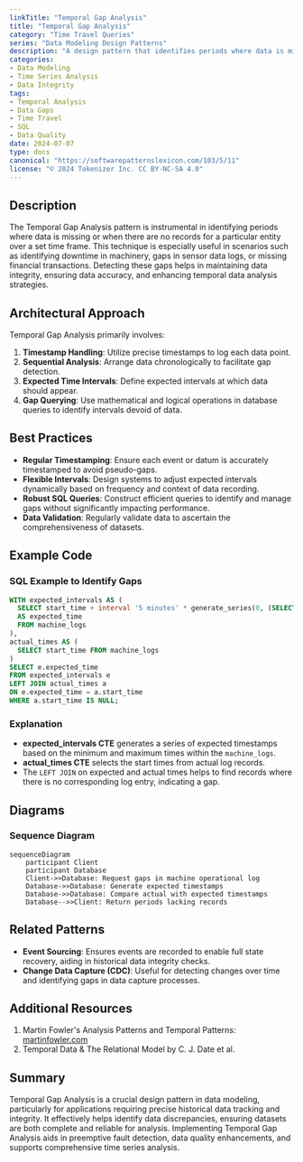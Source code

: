 ```yaml
---
linkTitle: "Temporal Gap Analysis"
title: "Temporal Gap Analysis"
category: "Time Travel Queries"
series: "Data Modeling Design Patterns"
description: "A design pattern that identifies periods where data is missing or where no records exist for an entity, useful in detecting discrepancies or missing data within datasets."
categories:
- Data Modeling
- Time Series Analysis
- Data Integrity
tags:
- Temporal Analysis
- Data Gaps
- Time Travel
- SQL
- Data Quality
date: 2024-07-07
type: docs
canonical: "https://softwarepatternslexicon.com/103/5/11"
license: "© 2024 Tokenizer Inc. CC BY-NC-SA 4.0"
---
```



## Description

The Temporal Gap Analysis pattern is instrumental in identifying periods where data is missing or when there are no records for a particular entity over a set time frame. This technique is especially useful in scenarios such as identifying downtime in machinery, gaps in sensor data logs, or missing financial transactions. Detecting these gaps helps in maintaining data integrity, ensuring data accuracy, and enhancing temporal data analysis strategies.

## Architectural Approach

Temporal Gap Analysis primarily involves:

1. **Timestamp Handling**: Utilize precise timestamps to log each data point.
2. **Sequential Analysis**: Arrange data chronologically to facilitate gap detection.
3. **Expected Time Intervals**: Define expected intervals at which data should appear.
4. **Gap Querying**: Use mathematical and logical operations in database queries to identify intervals devoid of data.

## Best Practices

- **Regular Timestamping**: Ensure each event or datum is accurately timestamped to avoid pseudo-gaps.
- **Flexible Intervals**: Design systems to adjust expected intervals dynamically based on frequency and context of data recording.
- **Robust SQL Queries**: Construct efficient queries to identify and manage gaps without significantly impacting performance.
- **Data Validation**: Regularly validate data to ascertain the comprehensiveness of datasets.

## Example Code

### SQL Example to Identify Gaps

```sql
WITH expected_intervals AS (
  SELECT start_time + interval '5 minutes' * generate_series(0, (SELECT extract(epoch from max(end_time) - min(start_time))/300)::int)
  AS expected_time
  FROM machine_logs
),
actual_times AS (
  SELECT start_time FROM machine_logs
)
SELECT e.expected_time
FROM expected_intervals e
LEFT JOIN actual_times a
ON e.expected_time = a.start_time
WHERE a.start_time IS NULL;
```

### Explanation

- **expected_intervals CTE** generates a series of expected timestamps based on the minimum and maximum times within the `machine_logs`.
- **actual_times CTE** selects the start times from actual log records.
- The `LEFT JOIN` on expected and actual times helps to find records where there is no corresponding log entry, indicating a gap.

## Diagrams

### Sequence Diagram

```mermaid
sequenceDiagram
    participant Client
    participant Database
    Client->>Database: Request gaps in machine operational log
    Database->>Database: Generate expected timestamps
    Database->>Database: Compare actual with expected timestamps
    Database-->>Client: Return periods lacking records
```

## Related Patterns

- **Event Sourcing**: Ensures events are recorded to enable full state recovery, aiding in historical data integrity checks.
- **Change Data Capture (CDC)**: Useful for detecting changes over time and identifying gaps in data capture processes.

## Additional Resources

1. Martin Fowler's Analysis Patterns and Temporal Patterns: [martinfowler.com](https://martinfowler.com)
2. Temporal Data & The Relational Model by C. J. Date et al.

## Summary

Temporal Gap Analysis is a crucial design pattern in data modeling, particularly for applications requiring precise historical data tracking and integrity. It effectively helps identify data discrepancies, ensuring datasets are both complete and reliable for analysis. Implementing Temporal Gap Analysis aids in preemptive fault detection, data quality enhancements, and supports comprehensive time series analysis.
